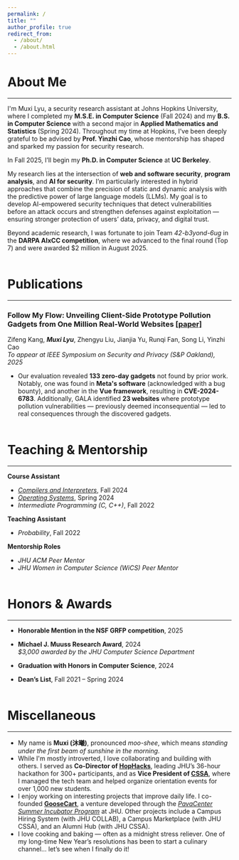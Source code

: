 ```yaml
---
permalink: /
title: ""
author_profile: true
redirect_from: 
  - /about/
  - /about.html
---
```


# About Me
---

I'm Muxi Lyu, a security research assistant at Johns Hopkins University, where I completed my **M.S.E. in Computer Science** (Fall 2024) and my **B.S. in Computer Science** with a second major in **Applied Mathematics and Statistics** (Spring 2024). Throughout my time at Hopkins, I’ve been deeply grateful to be advised by **Prof. Yinzhi Cao**, whose mentorship has shaped and sparked my passion for security research.

In Fall 2025, I’ll begin my **Ph.D. in Computer Science** at **UC Berkeley**.

My research lies at the intersection of **web and software security**, **program analysis**, and **AI for security**. I’m particularly interested in hybrid approaches that combine the precision of static and dynamic analysis with the predictive power of large language models (LLMs). My goal is to develop AI-empowered security techniques that detect vulnerabilities before an attack occurs and strengthen defenses against exploitation — ensuring stronger protection of users’ data, privacy, and digital trust.

Beyond academic research, I was fortunate to join Team *42-b3yond-6ug* in the **DARPA AIxCC competition**, where we advanced to the final round (Top 7) and were awarded $2 million in August 2025.<br><br>


# Publications
---

### Follow My Flow: Unveiling Client-Side Prototype Pollution Gadgets from One Million Real-World Websites [[paper]](https://yinzhicao.org/ProbetheProto/FollowMyFlow.pdf)
Zifeng Kang, ***Muxi Lyu***, Zhengyu Liu, Jianjia Yu, Runqi Fan, Song Li, Yinzhi Cao  
*To appear at IEEE Symposium on Security and Privacy (S&P Oakland), 2025*

- Our evaluation revealed **133 zero-day gadgets** not found by prior work. Notably, one was found in **Meta's software** (acknowledged with a bug bounty), and another in the **Vue framework**, resulting in **CVE-2024-6783**. Additionally, GALA identified **23 websites** where prototype pollution vulnerabilities — previously deemed inconsequential — led to real consequences through the discovered gadgets.
<br><br>


# Teaching & Mentorship
---

**Course Assistant**  
- [*Compilers and Interpreters*](https://jhucompilers.github.io/fall2024/syllabus.html), Fall 2024  
- [*Operating Systems*](https://jhuopsys.github.io/spring2024/syllabus.html), Spring 2024  
- *Intermediate Programming (C, C++)*, Fall 2022  

**Teaching Assistant**  
- *Probability*, Fall 2022  

**Mentorship Roles**  
- *JHU ACM Peer Mentor*  
- *JHU Women in Computer Science (WiCS) Peer Mentor*
<br><br>


# Honors & Awards
---

- **Honorable Mention in the NSF GRFP competition**, 2025

- **Michael J. Muuss Research Award**, 2024  
  *$3,000 awarded by the JHU Computer Science Department*

- **Graduation with Honors in Computer Science**, 2024

- **Dean’s List**, Fall 2021 – Spring 2024
<br><br>


# Miscellaneous
---

- My name is **Muxi (沐曦)**, pronounced *moo-shee*, which means *standing under the first beam of sunshine in the morning*.  
- While I'm mostly introverted, I love collaborating and building with others. I served as **Co-Director of [HopHacks](https://hophacks.com)**, leading JHU’s 36-hour hackathon for 300+ participants, and as **Vice President of [CSSA](https://www.jhucssa.com)**, where I managed the tech team and helped organize orientation events for over 1,000 new students.  
- I enjoy working on interesting projects that improve daily life. I co-founded [**GooseCart**](https://goosecart.com/), a venture developed through the [*PavaCenter Summer Incubator Program*](https://www.linkedin.com/posts/goosecart_goosecart-startup-prototyping-activity-7193428258158247936-5dxt?utm_source=share&utm_medium=member_desktop&rcm=ACoAADg2Rp4BflnAnkjD2UdkogFul721Ewg6G2I) at JHU. Other projects include a Campus Hiring System (with JHU COLLAB), a Campus Marketplace (with JHU CSSA), and an Alumni Hub (with JHU CSSA).  
- I love cooking and baking — often as a midnight stress reliever. One of my long-time New Year’s resolutions has been to start a culinary channel... let’s see when I finally do it!
